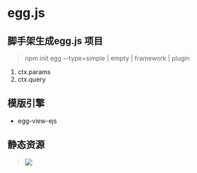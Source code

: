 # egg.js

## 脚手架生成egg.js 项目
> npm init egg --type=simple | empty | framework | plugin

1. ctx.params
2. ctx.query

## 模版引擎
- egg-view-ejs

## 静态资源
> <img src="/public/images/1.jpg" />